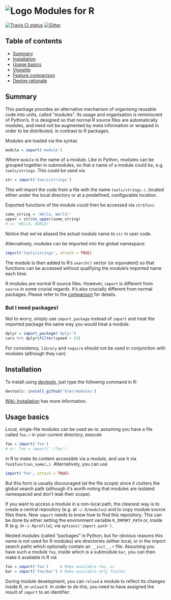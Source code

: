 ![Logo](../../blob/images/r-modules.png?raw=true) Modules for R
===============================================================

[![Travis CI
status](https://travis-ci.org/klmr/modules.svg?branch=master)](https://travis-ci.org/klmr/modules)
[![Gitter](https://badges.gitter.im/Join%20Chat.svg)](https://gitter.im/klmr/modules?utm_source=badge&utm_medium=badge&utm_campaign=pr-badge&utm_content=badge)

Table of contents
-----------------

* [Summary](#summary)
* [Installation](#installation)
* [Usage basics](#usage-basics)
* [Vignette][vignette]
* [Feature comparison][wiki:feature-comparison]
* [Design rationale][wiki:design]

[vignette]: ../master/doc/basic-usage.md
[wiki:feature-comparison]: ../../wiki/Feature-comparison
[wiki:design]: ../../wiki/Design-rationale


Summary
-------

This package provides an alternative mechanism of organising reusable code into
units, called “modules”. Its usage and organisation is reminiscent of Python’s.
It is designed so that normal R source files are automatically modules, and need
not be augmented by meta information or wrapped in order to be distributed, in
contrast to R packages.

Modules are loaded via the syntax

```r
module = import('module')
```

Where `module` is the name of a module. Like in Python, modules can be grouped
together in submodules, so that a name of a module could be, e.g.
`tools/strings`. This could be used via

```r
str = import('tools/strings')
```

This will import the code from a file with the name `tools/strings.r`, located
either under the local directory or at a predefined, configurable location.

Exported functions of the module could then be accessed via `str$func`:

```r
some_string = 'Hello, World!'
upper = str$to_upper(some_string)
# => 'HELLO, WORLD!'
```

Notice that we’ve aliased the actual module name to `str` in user code.

Alternatively, modules can be imported into the global namespace:

```r
import('tools/strings', attach = TRUE)
```

The module is then added to R’s `search()` vector (or equivalent) so that
functions can be accessed without qualifying the module’s imported name each
time.

R modules are normal R source files. However, `import` is different from
`source` in some crucial regards. It’s also crucially different from normal
packages. Please refer to the [comparison][wiki:feature-comparison] for details.


### But I need packages!

Not to worry, simply use `import_package` instead of `import` and treat the
imported package the same way you would treat a module:

```r
dplyr = import_package('dplyr')
cars %>% dplyr$filter(speed > 15)
```

For consistency, `library` and `require` should not be used in conjunction with
modules (although they can).

Installation
------------

To install using [*devtools*](https://github.com/hadley/devtools), just type the
following command in R:

```r
devtools::install_github('klmr/modules')
```

[Wiki: Installation][wiki:install] has more information.

[wiki:install]: ../../wiki/Installation

Usage basics
------------

Local, single-file modules can be used as-is: assuming you have a file called
`foo.r` in your current directory, execute

```r
foo = import('foo')
# or: foo = import('./foo')
```

in R to make its content accessible via a module, and use it via
`foo$function_name(…)`. Alternatively, you can use

```r
import('foo', attach = TRUE)
```

But this form is usually discouraged (at the file scope) since it clutters the
global search path (although it’s worth noting that modules are isolated
namespaced and don’t leak their scope).

If you want to access a module in a non-local path, the cleanest way is to
create a central repository (e.g. at `~/.R/modules`) and to copy module source
files there. Now `import` needs to know how to find this repository. This can be
done by either setting the environment variable `R_IMPORT_PATH` or, inside R
(e.g. in `~/.Rprofile`), via `options('import.path')`.

Nested modules (called “packages” in Python, but for obvious reasons this name
is not used for R modules) are directories (either local, or in the import
search path) which optionally contain an `__init__.r` file. Assuming you have
such a module `foo`, inside which is a submodule `bar`, you can then make it
available in R via

```r
foo = import('foo')     # Make available foo, or
bar = import('foo/bar') # Make available only foo/bar
```

During module development, you can `reload` a module to reflect its changes
inside R, or `unload` it. In order to do this, you need to have assigned the
result of `import` to an identifier.
